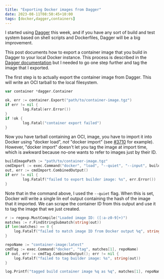 ```yaml
---
title: "Exporting Docker images from Dagger"
date: 2023-08-11T08:50:45+10:00
tags: [docker,dagger,containers]
---
```


I started using [Dagger](https://dagger.io/) this week, and if you
have any sort of build and test system based on shell scripts and
Dockerfiles, Dagger will be a big improvement.

This post documents how to export a container image that you build
in Dagger to your local Docker instance. This process is described
in the
[Dagger documentation](content/posts/2023-08-11-exporting-docker-images-from-dagger.md)
but I needed to go one step further and tag the image that I exported.

The first step is to actually export the container image from Dagger. This
will write an OCI tarball to the local filesystem.

```Go
var container *dagger.Container

ok, err := container.Export("path/to/container-image.tgz")
if err != nil {
        log.Fatal(err.Error())
}
if !ok {
        log.Fatal("container export failed")
}
```

Now you have tarball containing an OCI, image, you have to import it into
Docker using "docker load", *not* "docker import"
(see [#3710](https://github.com/dagger/dagger/issues/3710) for example).
However, "docker import" doesn't let you tag the image at import time, which
is awkward because no-one wants to refer to images just by their ID.

```Go
buildImagePath := "path/to/container-image.tgz"
cmdImport := exec.Command("docker", "load", "--quiet", "--input", buildImagePath)
out, err := cmdImport.CombinedOutput()
if err != nil {
        log.Fatalf("failed to export builder image: %s", err.Error())
}
```

Note that in the command above, I used the `--quiet` flag. When this is set,
Docker will write a single lin eof output containing the hash of the image that
it imported. We can scrape the container ID from this output and use it to
tag the image that we just created.

```Go
r := regexp.MustCompile("Loaded image ID: ([:a-z0-9]+)")
matches := r.FindStringSubmatch(string(out))
if len(matches) == 0 {
    log.Fatalf("failed to match image ID from Docker output %q", string(out))
}

repoName := "container-image:latest"
cmdTag := exec.Command("docker", "tag", matches[1], repoName)
if out, err := cmdTag.CombinedOutput(); err != nil {
    log.Fatalf("failed to tag builder image: %s", string(out))
}

log.Printf("tagged build container image %q as %q", matches[1], repoName)

```


